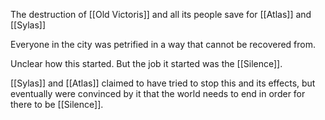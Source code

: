 The destruction of [[Old Victoris]] and all its people save for [[Atlas]] and [[Sylas]]

Everyone in the city was petrified in a way that cannot be recovered from.

Unclear how this started. But the job it started was the [[Silence]].

[[Sylas]] and [[Atlas]] claimed to have tried to stop this and its effects, but eventually were convinced by it that the world needs to end in order for there to be [[Silence]]. 